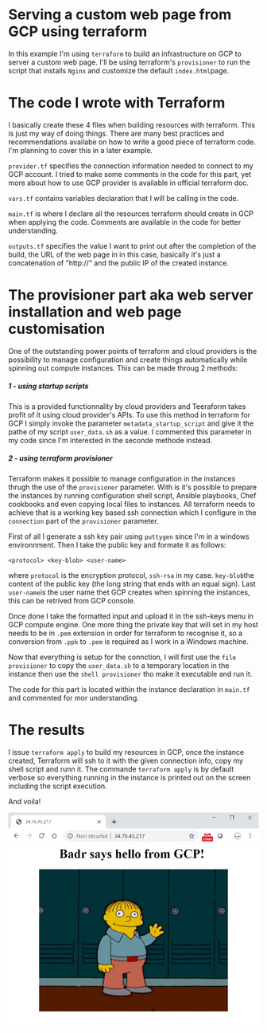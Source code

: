 # Serving a custom web page from GCP using terraform

In this example I'm using `terraform` to build an infrastructure on GCP to server a custom web page.
I'll be using terraform's `provisioner` to run the script that installs `Nginx` and customize the default `index.html`page.

# The code I wrote with Terraform 

I basically create these 4 files when building resources with terraform. This is just my way of doing things. There are many best practices and recommendations availabe on how to write a good piece of terraform code. I'm planning to cover this in a later example.

`provider.tf` specifies the connection information needed to connect to my GCP account. I tried to make some comments in the code for this part, yet more about how to use GCP provider is available in official terraform doc.

`vars.tf` contains variables declaration that I will be calling in the code.

`main.tf` is where I declare all the resources terraform should create in GCP when applying the code. Comments are available in the code for better understanding.

`outputs.tf` specifies the value I want to print out after the completion of the build, the URL of the web page in in this case, basically it's just a concatenation of "http://" and the public IP of the created instance.

# The provisioner part aka web server installation and web page customisation

One of the outstanding power points of terraform and cloud providers is the possibility to manage configuration and create things automatically while spinning out compute instances. This can be made throug 2 methods: 
##### 1 - using startup scripts 

This is a provided functionnality by cloud providers and Teeraform takes profit of it using cloud provider's APIs. To use this method in terraform for GCP I simply invoke the parameter `metadata_startup_script` and give it the pathe of my script `user_data.sh` as a value. I commented this parameter in my code since I'm interested in the seconde methode instead. 

##### 2 - using terraform provisioner

Terraform makes it possible to manage configuration in the instances thrugh the use of the `provisioner` parameter. With is it's possible to prepare the instances by running configuration shell script, Ansible playbooks, Chef cookbooks and even copying local files to instances. All terraform needs to achieve that is a working key based ssh connection which I configure in the `connection` part of the `provisioner` parameter.

First of all I generate a ssh key pair using `puttygen` since I'm in a windows environnment. Then I take the public key and formate it as follows:
```
<protocol> <key-blob> <user-name>
```
where `protocol` is the encryption protocol, `ssh-rsa` in my case. `key-blob`the content of the public key (the long string that ends with an equal sign). Last `user-name`is the user name thet GCP creates when spinning the instances, this can be retrived from GCP console.

Once done I take the formatted input and upload it in the ssh-keys menu in GCP compute engine. One more thing the private key that will set in my host needs to be in `.pem` extension in order for terraform to recognise it, so a conversion from `.ppk` to `.pem` is required as I work in a Windows machine.

Now that everything is setup for the connction, I will first use the `file provisioner` to copy the `user_data.sh` to a temporary location in the instance then use the `shell provisioner` tho make it executable and run it.

The code for this part is located within the instance declaration in `main.tf` and commented for mor understanding. 

# The results

I issue `terraform apply` to build my resources in GCP, once the instance created, Terraform will ssh to it with the given connection info, copy my shell script and runn it. The commande `terraform apply` is by default verbose so everything running in the instance is printed out on the screen including the script execution.

And voila!

![screenshot](Capture-GCP.PNG)
